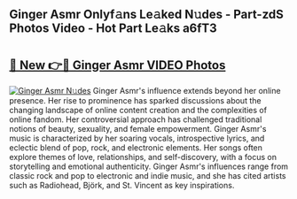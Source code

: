 ## Ginger Asmr Onlyf𝚊ns Le𝚊ked N𝚞des - Part-zdS Photos Video - Hot Part Le𝚊ks a6fT3

# <h2><a href="http://ab40307.deff.icu/?id=Ginger+Asmr">🔗 New 👉🔴 Ginger Asmr VIDEO Photos</a></h2>

[![Ginger Asmr N𝚞des](https://i.imgur.com/rIISA9y.gif)](http://ab40307.deff.icu/?id=Ginger+Asmr)
Ginger Asmr's influence extends beyond her online presence. Her rise to prominence has sparked discussions about the changing landscape of online content creation and the complexities of online fandom. Her controversial approach has challenged traditional notions of beauty, sexuality, and female empowerment. Ginger Asmr's music is characterized by her soaring vocals, introspective lyrics, and eclectic blend of pop, rock, and electronic elements. Her songs often explore themes of love, relationships, and self-discovery, with a focus on storytelling and emotional authenticity. Ginger Asmr's influences range from classic rock and pop to electronic and indie music, and she has cited artists such as Radiohead, Björk, and St. Vincent as key inspirations.

